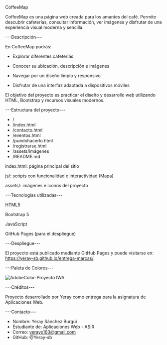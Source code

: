 CoffeeMap

CoffeeMap es una página web creada para los amantes del café. Permite descubrir cafeterías, consultar información, ver imágenes y disfrutar de una experiencia visual moderna y sencilla.

---Descripción---

En CoffeeMap podrás:

- Explorar diferentes cafeterías

- Conocer su ubicación, descripción e imágenes

- Navegar por un diseño limpio y responsivo

- Disfrutar de una interfaz adaptada a dispositivos móviles

El objetivo del proyecto es practicar el diseño y desarrollo web utilizando HTML, Bootstrap y recursos visuales modernos.

---Estructura del proyecto---

- /
- /index.html
- /contacto.html
- /eventos.html
- /puedohacerlo.html
- /registrarse.html
- /assets/imágenes
- /README.md

index.html: página principal del sitio

js/: scripts con funcionalidad e interactividad (Mapa)

assets/: imágenes e iconos del proyecto

---Tecnologías utilizadas---

HTML5

Bootstrap 5

JavaScript

GitHub Pages (para el despliegue)

---Despliegue---

El proyecto está publicado mediante GitHub Pages y puede visitarse en:
https://yeray-sb.github.io/entrega-marcas/

---Paleta de Colores---

![AdobeColor-Proyecto IWA](https://github.com/user-attachments/assets/c0027c91-f778-41d6-a05f-a20787a7c153)


---Créditos---

Proyecto desarrollado por Yeray como entrega para la asignatura de Aplicaciones Web.

---Contacto---

- Nombre: Yeray Sánchez Burgui
- Estudiante de: Aplicaciones Web - ASIR
- Correo: yerays163@gmail.com
- GitHub: @Yeray-sb

